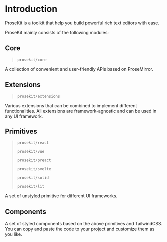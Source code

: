 # Introduction

ProseKit is a toolkit that help you build powerful rich text editors with ease.

ProseKit mainly consists of the following modules:

## Core

> `prosekit/core`

A collection of convenient and user-friendly APIs based on ProseMirror.

## Extensions

> `prosekit/extensions`

Various extensions that can be combined to implement different functionalities. All extensions are framework-agnostic and can be used in any UI framework.

## Primitives

> `prosekit/react`
>
> `prosekit/vue`
>
> `prosekit/preact`
>
> `prosekit/svelte`
>
> `prosekit/solid`
>
> `prosekit/lit`

A set of unstyled primitive for different UI frameworks.

## Components

A set of styled components based on the above primitives and TailwindCSS. You can copy and paste the code to your project and customize them as you like.

